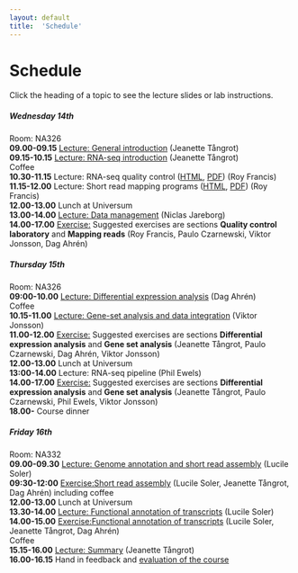 ```yaml
---
layout: default
title:  'Schedule'
---
```


# Schedule

Click the heading of a topic to see the lecture slides or lab instructions.

#####  **Wednesday 14th**    
Room: NA326  
**09.00-09.15** [Lecture: General introduction](slides/NBIS_general_intro.pdf) (Jeanette Tångrot)  
**09.15-10.15** [Lecture: RNA-seq introduction](slides/Introduction_RNAseq.pdf) (Jeanette Tångrot)  
Coffee  
**10.30-11.15** Lecture: RNA-seq quality control ([HTML](slides/rnaseq_qc.html), [PDF](slides/rnaseq_qc.pdf)) (Roy Francis)  
**11.15-12.00** Lecture: Short read mapping programs ([HTML](slides/rnaseq_mapping.html), [PDF](slides/rnaseq_mapping.pdf)) (Roy Francis)  
**12.00-13.00** Lunch at Universum  
**13.00-14.00** [Lecture: Data management](slides/not_yet_available.pdf) (Niclas Jareborg)  
**14.00-17.00** [Exercise:](labs/index) Suggested exercises are sections **Quality control laboratory** and **Mapping reads** (Roy Francis, Paulo Czarnewski, Viktor Jonsson, Dag Ahrén)  


#####  **Thursday 15th**  
Room: NA326  
**09:00-10.00** [Lecture: Differential expression analysis](slides/not_yet_available.pdf) (Dag Ahrén)  
Coffee  
**10.15-11.00** [Lecture: Gene-set analysis and data integration](slides/not_yet_available.pdf) (Viktor Jonsson)   
**11.00-12.00** [Exercise:](labs/index) Suggested exercises are sections **Differential expression analysis** and **Gene set analysis** (Jeanette Tångrot, Paulo Czarnewski, Dag Ahrén, Viktor Jonsson)  
**12.00-13.00** Lunch at Universum  
**13:00-14.00** Lecture: RNA-seq pipeline (Phil Ewels)   
**14.00-17.00** [Exercise:](labs/index) Suggested exercises are sections **Differential expression analysis** and **Gene set analysis** (Jeanette Tångrot, Paulo Czarnewski, Phil Ewels, Viktor Jonsson)  
**18.00-** Course dinner  


#####  **Friday 16th**  
Room: NA332  
**09.00-09.30** [Lecture: Genome annotation and short read assembly](slides/RNAseq_assembly_Umea.pdf) (Lucile Soler)   
**09:30-12:00** [Exercise:Short read assembly](labs/RNAseq_assembly.md)  (Lucile Soler, Jeanette Tångrot, Dag Ahrén)  including coffee  
**12.00-13.00** Lunch at Universum  
**13.30-14.00** [Lecture: Functional annotation of transcripts](slides/FunctionalAnnotRNA_Umea.pdf) (Lucile Soler)  
**14.00-15.00** [Exercise:Functional annotation of transcripts](labs/RNAseq_annotationv2.md) (Lucile Soler, Jeanette Tångrot, Dag Ahrén)  
Coffee  
**15.15-16.00** [Lecture: Summary](slides/not_yet_available.pdf) (Jeanette Tångrot)  
**16.00-16.15** Hand in feedback and [evaluation of the course](evaluation)  
